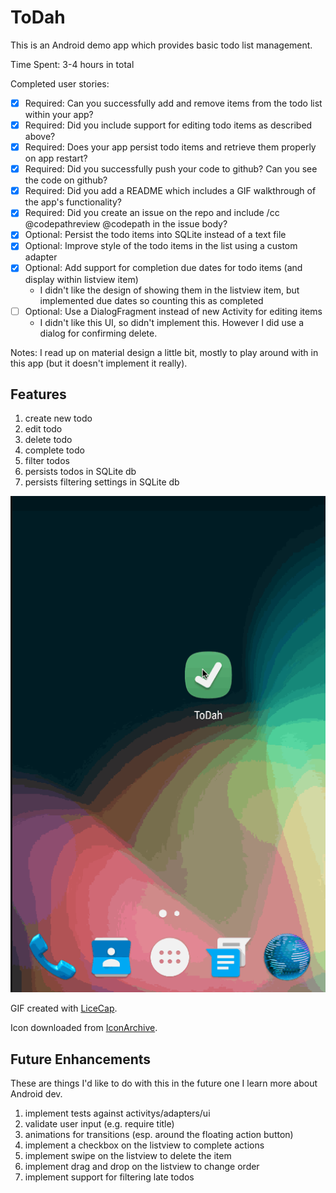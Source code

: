 # ToDah

This is an Android demo app which provides basic todo list management.

Time Spent: 3-4 hours in total

Completed user stories:

* [x] Required: Can you successfully add and remove items from the todo list within your app?
* [x] Required: Did you include support for editing todo items as described above?
* [x] Required: Does your app persist todo items and retrieve them properly on app restart?
* [x] Required: Did you successfully push your code to github? Can you see the code on github?
* [x] Required: Did you add a README which includes a GIF walkthrough of the app's functionality?
* [x] Required: Did you create an issue on the repo and include /cc @codepathreview @codepath in the issue body?
* [x] Optional: Persist the todo items into SQLite instead of a text file
* [x] Optional: Improve style of the todo items in the list using a custom adapter
* [x] Optional: Add support for completion due dates for todo items (and display within listview item)
    - I didn't like the design of showing them in the listview item, but implemented due dates so counting this as completed
* [ ] Optional: Use a DialogFragment instead of new Activity for editing items
    -  I didn't like this UI, so didn't implement this.  However I did use a dialog for confirming delete.

 Notes:  I read up on material design a little bit, mostly to play around with in this app (but it doesn't implement it really).

## Features

1. create new todo
1. edit todo
1. delete todo
1. complete todo
1. filter todos
1. persists todos in SQLite db
1. persists filtering settings in SQLite db

![todah-walkthrough](todah-walkthrough.gif)

GIF created with [LiceCap](http://www.cockos.com/licecap/).

Icon downloaded from [IconArchive](http://www.iconarchive.com/show/captiva-icons-by-bokehlicia/checkbox-icon.html).

## Future Enhancements

These are things I'd like to do with this in the future one I learn more about Android dev.

1. implement tests against activitys/adapters/ui
1. validate user input (e.g. require title)
1. animations for transitions (esp. around the floating action button)
1. implement a checkbox on the listview to complete actions
1. implement swipe on the listview to delete the item
1. implement drag and drop on the listview to change order
1. implement support for filtering late todos
